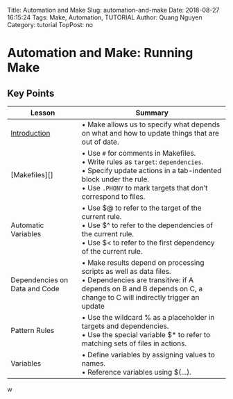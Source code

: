 Title: Automation and Make
Slug: automation-and-make
Date: 2018-08-27 16:15:24
Tags: Make, Automation, TUTORIAL
Author: Quang Nguyen
Category: tutorial
TopPost: no

# Automation and Make: Running Make

## Key Points




Lesson                        | Summary
------------------------------|------------------------------
[Introduction](https://swcarpentry.github.io/make-novice/reference.html)                  | &bull; Make allows us to specify what depends on what and how to update things that are out of date.
[Makefiles][]                     | &bull; Use `#` for comments in Makefiles.<br/> &bull; Write rules as `target`: `dependencies`. <br/> &bull; Specify update actions in a tab-indented block under the rule. <br/> &bull; Use `.PHONY` to mark targets that don’t correspond to files.
Automatic Variables           | &bull; Use $@ to refer to the target of the current rule. <br/> &bull; Use $^ to refer to the dependencies of the current rule. <br/> &bull; Use $< to refer to the first dependency of the current rule.
Dependencies on Data and Code | &bull; Make results depend on processing scripts as well as data files. <br/>  &bull; Dependencies are transitive: if A depends on B and B depends on C, a change to C will indirectly trigger an update
Pattern Rules                 | &bull; Use the wildcard % as a placeholder in targets and dependencies. <br/> &bull; Use the special variable $* to refer to matching sets of files in actions.
Variables                     | &bull; Define variables by assigning values to names. <br/> &bull; Reference variables using $(...).


w